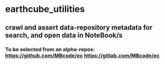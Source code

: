 # earthcube_utilities
## crawl and assert data-repository metadata for search, and open data in NoteBook/s
### To be selected from an alpha-repos: https://github.com/MBcode/ec https://gitlab.com/MBcode/ec 

